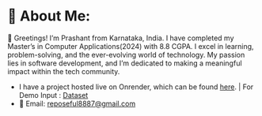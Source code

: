 # 💫 About Me:
👋 Greetings! I’m Prashant from Karnataka, India. I have completed my Master’s in Computer Applications(2024) with 8.8 CGPA. I excel in learning, problem-solving, and the ever-evolving world of technology. My passion lies in software development, and I’m dedicated to making a meaningful impact within the tech community. 

- I have a project hosted live on Onrender, which can be found [here](https://basketxpert.onrender.com/). | For Demo Input : [Dataset](https://bit.ly/basketxpert)
- 📧 Email: reposeful8887@gmail.com
